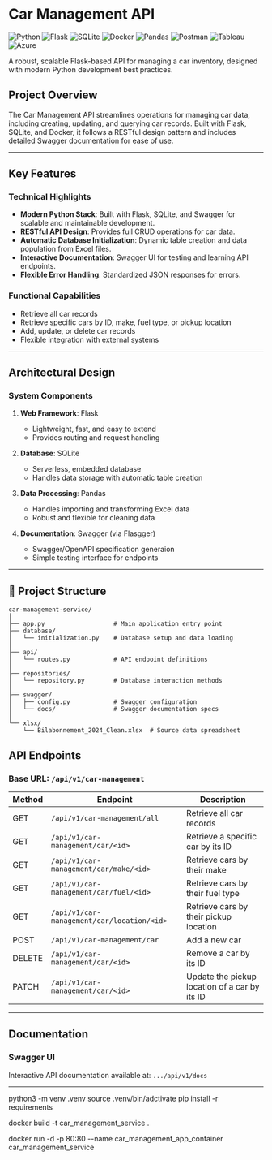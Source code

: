 # Car Management API

![Python](https://img.shields.io/badge/python-3670A0?style=for-the-badge&logo=python&logoColor=ffdd54)
![Flask](https://img.shields.io/badge/flask-%23000.svg?style=for-the-badge&logo=flask&logoColor=white)
![SQLite](https://img.shields.io/badge/sqlite-%2307405e.svg?style=for-the-badge&logo=sqlite&logoColor=white)
![Docker](https://img.shields.io/badge/docker-%230db7ed.svg?style=for-the-badge&logo=docker&logoColor=white)
![Pandas](https://img.shields.io/badge/pandas-%23150458.svg?style=for-the-badge&logo=pandas&logoColor=white)
![Postman](https://img.shields.io/badge/Postman-FF6C37?style=for-the-badge&logo=postman&logoColor=white)
![Tableau](https://img.shields.io/badge/Tableau-E97627?style=for-the-badge&logo=tableau&logoColor=white)
![Azure](https://img.shields.io/badge/Microsoft%20Azure-0078D4?style=for-the-badge&logo=microsoft-azure&logoColor=white)  

A robust, scalable Flask-based API for managing a car inventory, designed with modern Python development best practices.

## Project Overview

The Car Management API streamlines operations for managing car data, including creating, updating, and querying car records. Built with Flask, SQLite, and Docker, it follows a RESTful design pattern and includes detailed Swagger documentation for ease of use.

---

## Key Features

### Technical Highlights
- **Modern Python Stack**: Built with Flask, SQLite, and Swagger for scalable and maintainable development.
- **RESTful API Design**: Provides full CRUD operations for car data.
- **Automatic Database Initialization**: Dynamic table creation and data population from Excel files.
- **Interactive Documentation**: Swagger UI for testing and learning API endpoints.
- **Flexible Error Handling**: Standardized JSON responses for errors.

### Functional Capabilities
- Retrieve all car records
- Retrieve specific cars by ID, make, fuel type, or pickup location
- Add, update, or delete car records
- Flexible integration with external systems

---

## Architectural Design

### System Components

1. **Web Framework**: Flask
   - Lightweight, fast, and easy to extend
   - Provides routing and request handling

2. **Database**: SQLite
   - Serverless, embedded database
   - Handles data storage with automatic table creation

3. **Data Processing**: Pandas
   - Handles importing and transforming Excel data
   - Robust and flexible for cleaning data

4. **Documentation**: Swagger (via Flasgger)
   - Swagger/OpenAPI specification generaion
   - Simple testing interface for endpoints

---

## 📂 Project Structure
```
car-management-service/
│
├── app.py                   # Main application entry point
├── database/
│   └── initialization.py    # Database setup and data loading
│
├── api/
│   └── routes.py            # API endpoint definitions
│
├── repositories/
│   └── repository.py        # Database interaction methods
│
├── swagger/
│   ├── config.py            # Swagger configuration
│   └── docs/                # Swagger documentation specs
│
└── xlsx/
    └── Bilabonnement_2024_Clean.xlsx  # Source data spreadsheet
```

## API Endpoints

### Base URL: `/api/v1/car-management`

| Method | Endpoint                               | Description                                      |
|--------|---------------------------------------|--------------------------------------------------|
| GET    | `/api/v1/car-management/all`          | Retrieve all car records                        |
| GET    | `/api/v1/car-management/car/<id>`     | Retrieve a specific car by its ID               |
| GET    | `/api/v1/car-management/car/make/<id>`| Retrieve cars by their make                     |
| GET    | `/api/v1/car-management/car/fuel/<id>`| Retrieve cars by their fuel type                |
| GET    | `/api/v1/car-management/car/location/<id>`| Retrieve cars by their pickup location        |
| POST   | `/api/v1/car-management/car`          | Add a new car                                   |
| DELETE | `/api/v1/car-management/car/<id>`     | Remove a car by its ID                          |
| PATCH  | `/api/v1/car-management/car/<id>`     | Update the pickup location of a car by its ID   |

---

## Documentation

### Swagger UI
Interactive API documentation available at: `.../api/v1/docs`

---


python3 -m venv .venv
source .venv/bin/adctivate
pip install -r requirements

docker build -t car_management_service .

docker run -d -p 80:80 --name car_management_app_container car_management_service
